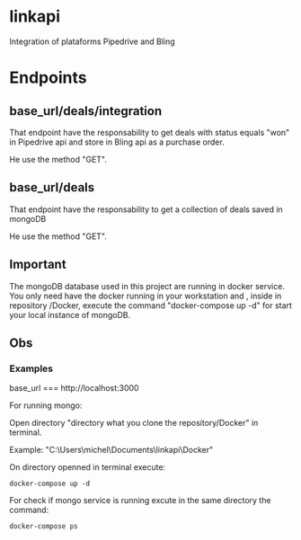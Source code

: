 # linkapi
Integration of plataforms Pipedrive and Bling

# Endpoints

## base_url/deals/integration

That endpoint have the responsability to get deals with status equals "won" in Pipedrive api and store in Bling api as a purchase order.

He use the method "GET".

## base_url/deals

That endpoint have the responsability to get a collection of deals saved in mongoDB

He use the method "GET".

## Important

The mongoDB database used in this project are running in docker service. You only need have the docker running in your workstation and
, inside in repository /Docker, execute the command "docker-compose up -d" for start your local instance of mongoDB.

## Obs

### Examples

base_url === http://localhost:3000

For running mongo:

  Open directory "directory what you clone the repository/Docker" in terminal.
  
  Example: "C:\Users\michel\Documents\linkapi\Docker"
  
  On directory openned in terminal execute:
    
    docker-compose up -d
   
  For check if mongo service is running excute in the same directory the command:
    
    docker-compose ps

